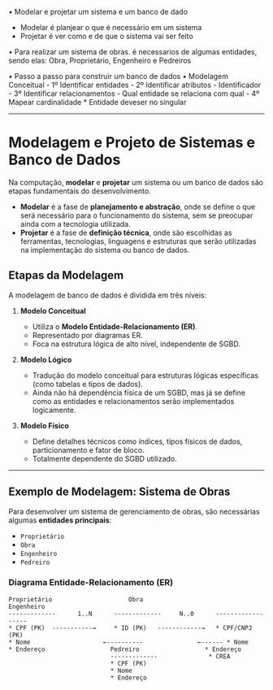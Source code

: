 • Modelar e projetar um sistema e um banco de dado
  - Modelar é planjear o que é necessário em um sistema
  - Projetar é ver como e de que o sistema vai ser feito

• Para realizar um sistema de obras. é necessarios de algumas entidades, sendo elas: Obra, Proprietário, Engenheiro e Pedreiros

• Passo a passo para construir um banco de dados
  • Modelagem Conceitual
    - 1º Identificar entidades
    - 2º Identificar atributos
      - Identificador
    - 3º Identificar relacionamentos
      - Qual entidade se relaciona com qual
    - 4º Mapear cardinalidade
    * Entidade deveser no singular

---

# Modelagem e Projeto de Sistemas e Banco de Dados

Na computação, **modelar** e **projetar** um sistema ou um banco de dados são etapas fundamentais do desenvolvimento.  

- **Modelar** é a fase de **planejamento e abstração**, onde se define o que será necessário para o funcionamento do sistema, sem se preocupar ainda com a tecnologia utilizada.
- **Projetar** é a fase de **definição técnica**, onde são escolhidas as ferramentas, tecnologias, linguagens e estruturas que serão utilizadas na implementação do sistema ou banco de dados.

## Etapas da Modelagem

A modelagem de banco de dados é dividida em três níveis:

1. **Modelo Conceitual**  
   - Utiliza o **Modelo Entidade-Relacionamento (ER)**.
   - Representado por diagramas ER.
   - Foca na estrutura lógica de alto nível, independente de SGBD.

2. **Modelo Lógico**  
   - Tradução do modelo conceitual para estruturas lógicas específicas (como tabelas e tipos de dados).
   - Ainda não há dependência física de um SGBD, mas já se define como as entidades e relacionamentos serão implementados logicamente.

3. **Modelo Físico**  
   - Define detalhes técnicos como índices, tipos físicos de dados, particionamento e fator de bloco.
   - Totalmente dependente do SGBD utilizado.

---

## Exemplo de Modelagem: Sistema de Obras

Para desenvolver um sistema de gerenciamento de obras, são necessárias algumas **entidades principais**:

- `Proprietário`
- `Obra`
- `Engenheiro`
- `Pedreiro`

### Diagrama Entidade-Relacionamento (ER)

```plaintext
Proprietário                     Obra                        Engenheiro
-------------      1..N      -------------     N..0      ------------------
* CPF (PK)  -----------→     * ID (PK)   ------------→   * CPF/CNPJ (PK)
* Nome                    ←----------               ←------ * Nome
* Endereço                  Pedreiro                  * Endereço
                            -------------              * CREA
                            * CPF (PK)
                            * Nome
                            * Endereço
